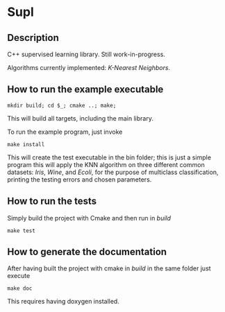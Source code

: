 # Supl

## Description
C++ supervised learning library. Still work-in-progress.

Algorithms currently implemented: *K-Nearest Neighbors*.  

## How to run the example executable
```
mkdir build; cd $_; cmake ..; make;
```
This will build all targets, including the main library.

To run the example program, just invoke
```
make install
```
This will create the test executable in the bin folder; this is just a simple program this will apply the KNN algorithm on three different common datasets: 
*Iris*, *Wine*, and *Ecoli*, for the purpose of multiclass classification, printing the testing errors and chosen parameters.

## How to run the tests
Simply build the project with Cmake and then run in *build*
```
make test
```

## How to generate the documentation
After having built the project with cmake in *build* in the same folder just execute
```
make doc
```
This requires having doxygen installed.

